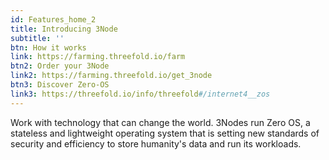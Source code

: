 ```yaml
---
id: Features_home_2
title: Introducing 3Node
subtitle: ''
btn: How it works 
link: https://farming.threefold.io/farm
btn2: Order your 3Node 
link2: https://farming.threefold.io/get_3node 
btn3: Discover Zero-OS
link3: https://threefold.io/info/threefold#/internet4__zos
---
```

Work with technology that can change the world. 3Nodes run Zero OS, a stateless and lightweight operating system that is setting new standards of security and efficiency to store humanity's data and run its workloads.
